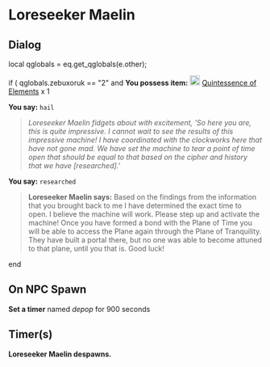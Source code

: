 # Loreseeker Maelin
## Dialog

local qglobals = eq.get_qglobals(e.other);



if ( qglobals.zebuxoruk == "2" and **You possess item:**  <img style="background:url(/static/icons/blank_slot.gif);width:20px;height:20px;" src="/static/icons/item_1327.png" alt="" /> <a
                                href="/item/29165" data-url="29165" class="tooltip-link link">Quintessence of Elements</a> x 1




**You say:** `hail`




>*Loreseeker Maelin fidgets about with excitement, 'So here you are, this is quite impressive.  I cannot wait to see the results of this impressive machine!  I have coordinated with the clockworks here that have not gone mad.  We have set the machine to tear a point of time open that should be equal to that based on the cipher and history that we have [researched].'*






**You say:** `researched`




>**Loreseeker Maelin says:** Based on the findings from the information that you brought back to me I have determined the exact time to open.  I believe the machine will work.  Please step up and activate the machine!  Once you have formed a bond with the Plane of Time you will be able to access the Plane again through the Plane of Tranquility.  They have built a portal there, but no one was able to become attuned to that plane, until you that is.  Good luck!

end

## On NPC Spawn

**Set a timer** named *depop* for 900 seconds
## Timer(s)

**Loreseeker Maelin despawns.**